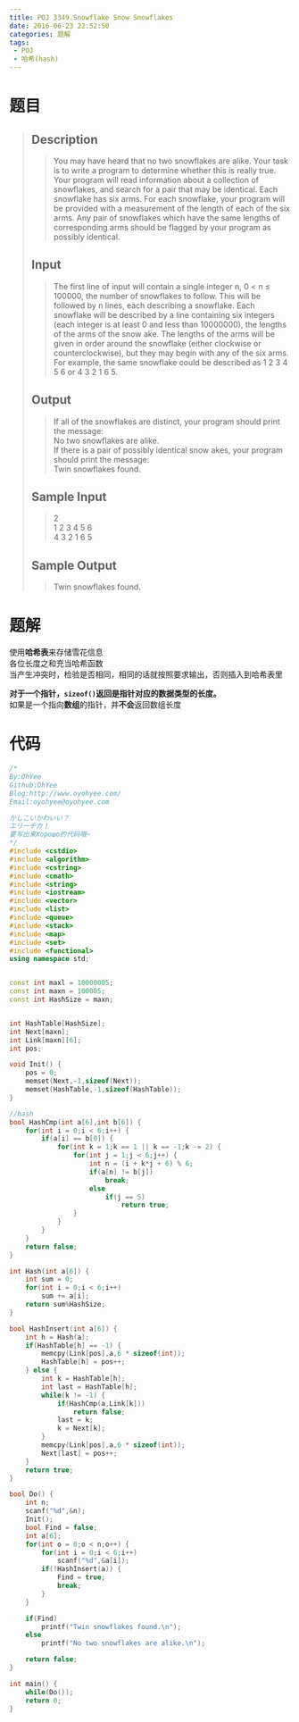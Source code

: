 ```yaml
---
title: POJ 3349.Snowflake Snow Snowflakes
date: 2016-06-23 22:52:50
categories: 题解
tags:
 - POJ
 - 哈希(hash)
---
```

# 题目

> ## Description  
> > You may have heard that no two snowflakes are alike. Your task is to write a program to determine whether this is really true. Your program will read information about a collection of snowflakes, and search for a pair that may be identical. Each snowflake has six arms. For each snowflake, your program will be provided with a measurement of the length of each of the six arms. Any pair of snowflakes which have the same lengths of corresponding arms should be flagged by your program as possibly identical.  
>   <!--more-->
> ## Input  
> > The first line of input will contain a single integer n, 0 < n ≤ 100000, the number of snowflakes to follow. This will be followed by n lines, each describing a snowflake. Each snowflake will be described by a line containing six integers (each integer is at least 0 and less than 10000000), the lengths of the arms of the snow ake. The lengths of the arms will be given in order around the snowflake (either clockwise or counterclockwise), but they may begin with any of the six arms. For example, the same snowflake could be described as 1 2 3 4 5 6 or 4 3 2 1 6 5.  
>   
> ## Output  
> > If all of the snowflakes are distinct, your program should print the message:  
> > No two snowflakes are alike.  
> > If there is a pair of possibly identical snow akes, your program should print the message:  
> > Twin snowflakes found.  
>   
> ## Sample Input  
> > 2  
> > 1 2 3 4 5 6  
> > 4 3 2 1 6 5 
>  
> ## Sample Output  
> > Twin snowflakes found.  

# 题解

使用**哈希表**来存储雪花信息  
各位长度之和充当哈希函数  
当产生冲突时，检验是否相同，相同的话就按照要求输出，否则插入到哈希表里  

**对于一个指针，`sizeof()`返回是指针对应的数据类型的长度。**  
如果是一个指向**数组**的指针，并**不会**返回数组长度  


# 代码

```cpp AC代码 https://github.com/OhYee/ACM.github.io/blob/master/POJ/3349.Snowflake%20Snow%20Snowflakes.cpp 代码备份
/*
By:OhYee
Github:OhYee
Blog:http://www.oyohyee.com/
Email:oyohyee@oyohyee.com

かしこいかわいい？
エリーチカ！
要写出来Хорошо的代码哦~
*/
#include <cstdio>
#include <algorithm>
#include <cstring>
#include <cmath>
#include <string>
#include <iostream>
#include <vector>
#include <list>
#include <queue>
#include <stack>
#include <map>
#include <set>
#include <functional>
using namespace std;


const int maxl = 10000005;
const int maxn = 100005;
const int HashSize = maxn;


int HashTable[HashSize];
int Next[maxn];
int Link[maxn][6];
int pos;

void Init() {
	pos = 0;
	memset(Next,-1,sizeof(Next));
	memset(HashTable,-1,sizeof(HashTable));
}

//hash
bool HashCmp(int a[6],int b[6]) {
	for(int i = 0;i < 6;i++) {
		if(a[i] == b[0]) {
			for(int k = 1;k == 1 || k == -1;k -= 2) {
				for(int j = 1;j < 6;j++) {
					int n = (i + k*j + 6) % 6;
					if(a[n] != b[j])
						break;
					else
						if(j == 5)
							return true;
				}
			}
		}
	}
	return false;
}

int Hash(int a[6]) {
	int sum = 0;
	for(int i = 0;i < 6;i++)
		sum += a[i];
	return sum%HashSize;
}

bool HashInsert(int a[6]) {
	int h = Hash(a);
	if(HashTable[h] == -1) {
		memcpy(Link[pos],a,6 * sizeof(int));
		HashTable[h] = pos++;
	} else {
		int k = HashTable[h];
		int last = HashTable[h];
		while(k != -1) {
			if(HashCmp(a,Link[k]))
				return false;
			last = k;
			k = Next[k];
		}
		memcpy(Link[pos],a,6 * sizeof(int));
		Next[last] = pos++;
	}
	return true;
}

bool Do() {
	int n;
	scanf("%d",&n);
	Init();
	bool Find = false;
	int a[6];
	for(int o = 0;o < n;o++) {
		for(int i = 0;i < 6;i++)
			scanf("%d",&a[i]);
		if(!HashInsert(a)) {
			Find = true;
			break;
		}
	}

	if(Find)
		printf("Twin snowflakes found.\n");
	else
		printf("No two snowflakes are alike.\n");

	return false;
}

int main() {
	while(Do());
	return 0;
}
```